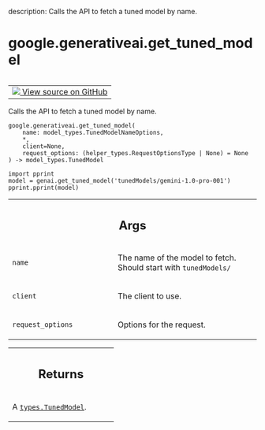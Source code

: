 description: Calls the API to fetch a tuned model by name.

<div itemscope itemtype="http://developers.google.com/ReferenceObject">
<meta itemprop="name" content="google.generativeai.get_tuned_model" />
<meta itemprop="path" content="Stable" />
</div>

# google.generativeai.get_tuned_model

<!-- Insert buttons and diff -->

<table class="tfo-notebook-buttons tfo-api nocontent" align="left">
<td>
  <a target="_blank" href="https://github.com/google/generative-ai-python/blob/master/google/generativeai/models.py#L105-L142">
    <img src="https://www.tensorflow.org/images/GitHub-Mark-32px.png" />
    View source on GitHub
  </a>
</td>
</table>



Calls the API to fetch a tuned model by name.


<pre class="devsite-click-to-copy prettyprint lang-py tfo-signature-link">
<code>google.generativeai.get_tuned_model(
    name: model_types.TunedModelNameOptions,
    *,
    client=None,
    request_options: (helper_types.RequestOptionsType | None) = None
) -> model_types.TunedModel
</code></pre>



<!-- Placeholder for "Used in" -->

```
import pprint
model = genai.get_tuned_model('tunedModels/gemini-1.0-pro-001')
pprint.pprint(model)
```

<!-- Tabular view -->
 <table class="responsive fixed orange">
<colgroup><col width="214px"><col></colgroup>
<tr><th colspan="2"><h2 class="add-link">Args</h2></th></tr>

<tr>
<td>

`name`<a id="name"></a>

</td>
<td>

The name of the model to fetch. Should start with `tunedModels/`

</td>
</tr><tr>
<td>

`client`<a id="client"></a>

</td>
<td>

The client to use.

</td>
</tr><tr>
<td>

`request_options`<a id="request_options"></a>

</td>
<td>

Options for the request.

</td>
</tr>
</table>



<!-- Tabular view -->
 <table class="responsive fixed orange">
<colgroup><col width="214px"><col></colgroup>
<tr><th colspan="2"><h2 class="add-link">Returns</h2></th></tr>
<tr class="alt">
<td colspan="2">

A <a href="../../google/generativeai/types/TunedModel.md"><code>types.TunedModel</code></a>.

</td>
</tr>

</table>


